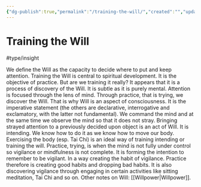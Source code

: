 ```yaml
---
{"dg-publish":true,"permalink":"/training-the-will/","created":"","updated":""}
---
```



<!-- Google tag (gtag.js) --> <script async src="https://www.googletagmanager.com/gtag/js?id=G-016LPJM6XZ"></script> <script> window.dataLayer = window.dataLayer || []; function gtag(){dataLayer.push(arguments);} gtag('js', new Date()); gtag('config', 'G-016LPJM6XZ'); </script>

# Training the Will
#type/insight 

We define the Will as the capacity to decide where to put and keep attention. Training the Will is central to spiritual development. It is the objective of practice. But are we training it really? It appears that it is a process of discovery of the Will. It is subtle as it is purely mental. Attention is focused through the lens of mind.  Through practice, that is trying, we discover the Will. That is why Will is an aspect of consciousness. It is the imperative statement (the others are declarative, interrogative and exclamatory, with the latter not fundamental). We command the mind and at the same time we observe the mind so that it does not stray. Bringing strayed attention to a previously decided upon object is an act of Will. It is intending. We know how to do it as we know how to move our body. Exercising the body (esp. Tai Chi) is an ideal way of training intending or training the will. 
Practice, trying, is when the mind is not fully under control so vigilance or mindfulness is not complete. It is forming the intention to remember to be vigilant. In a way creating the habit of vigilance. Practice therefore is creating good habits and dropping bad habits. It is also discovering vigilance through engaging in certain activities like sitting meditation, Tai Chi and so on. 
Other notes on Will: [[Willpower\|Willpower]].